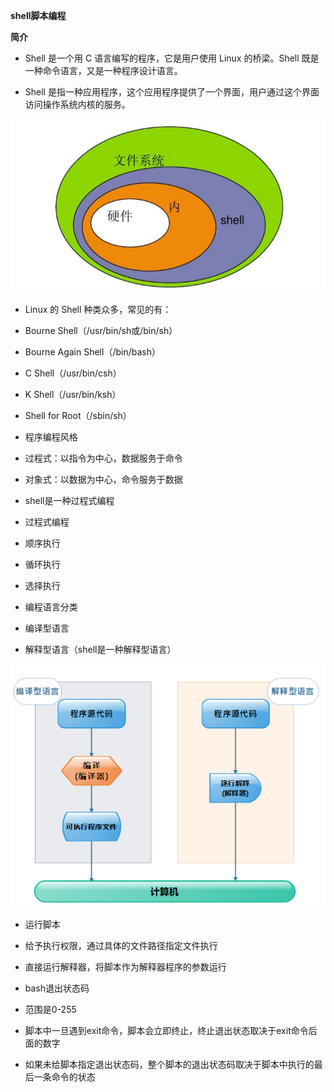**shell脚本编程**

**简介**

- Shell 是一个用 C 语言编写的程序，它是用户使用 Linux 的桥梁。Shell 既是一种命令语言，又是一种程序设计语言。

- Shell 是指一种应用程序，这个应用程序提供了一个界面，用户通过这个界面访问操作系统内核的服务。

![](images/WEBRESOURCEa7021ad10853632a3fabc3f74cb126bc截图.png)

- Linux 的 Shell 种类众多，常见的有：

- Bourne Shell（/usr/bin/sh或/bin/sh）

- Bourne Again Shell（/bin/bash）

- C Shell（/usr/bin/csh）

- K Shell（/usr/bin/ksh）

- Shell for Root（/sbin/sh）

- 程序编程风格

- 过程式：以指令为中心，数据服务于命令

- 对象式：以数据为中心，命令服务于数据

- shell是一种过程式编程

- 过程式编程

- 顺序执行

- 循环执行

- 选择执行

- 编程语言分类

- 编译型语言

- 解释型语言（shell是一种解释型语言）

![](images/WEBRESOURCE74bae38dacc5f4e94c80d1de3a07bd8e截图.png)

- 运行脚本

- 给予执行权限，通过具体的文件路径指定文件执行

- 直接运行解释器，将脚本作为解释器程序的参数运行

- bash退出状态码

- 范围是0-255

- 脚本中一旦遇到exit命令，脚本会立即终止，终止退出状态取决于exit命令后面的数字

- 如果未给脚本指定退出状态码，整个脚本的退出状态码取决于脚本中执行的最后一条命令的状态